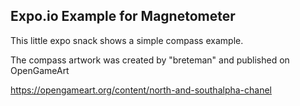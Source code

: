 ## Expo.io Example for Magnetometer

This little expo snack shows a simple compass example.


The compass artwork was created by "breteman" and published on OpenGameArt 

https://opengameart.org/content/north-and-southalpha-chanel
